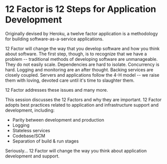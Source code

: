 12 Factor is 12 Steps for Application Development
=================================================

Originally devised by Heroku, a twelve factor application is a
methodology for building software-as-a-service applications.

12 Factor will change the way that you develop software and how you
think about software. The first step, though, is to recognize that we
have a problem -- traditional methods of developing software are
unmanageable. They do not easily scale. Dependencies are hard to
isolate. Concurrency is hard.  Logging and monitoring are an after
thought. Backing services are closely coupled. Servers and
applications follow the 4-H model -- we raise them with loving, 
devoted care until it's time to slaughter them.

12 Factor addresses these issues and many more.

This session discusses the 12 Factors and why they are
important. 12 Factor adopts best practices related to application and
infrastructure support and development, including:

   * Parity between development and production
   * Logging
   * Stateless services
   * Codebase/SCM
   * Separation of build & run stages

Seriously... 12 Factor will change the way you think about application
development and support.


